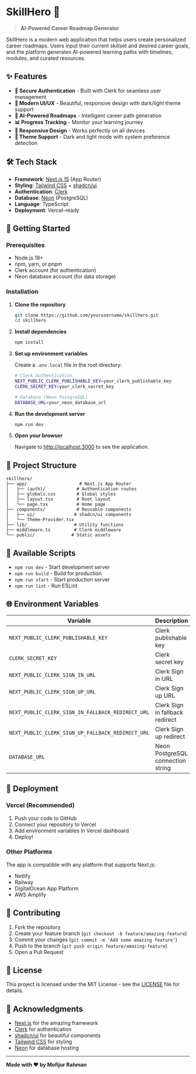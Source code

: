 # SkillHero 🚀

> **AI-Powered Career Roadmap Generator**

SkillHero is a modern web application that helps users create personalized career roadmaps. Users input their current skillset and desired career goals, and the platform generates AI-powered learning paths with timelines, modules, and curated resources.

## ✨ Features

- **🔐 Secure Authentication** - Built with Clerk for seamless user management
- **🎨 Modern UI/UX** - Beautiful, responsive design with dark/light theme support
- **🤖 AI-Powered Roadmaps** - Intelligent career path generation
- **📊 Progress Tracking** - Monitor your learning journey
- **📱 Responsive Design** - Works perfectly on all devices
- **🌙 Theme Support** - Dark and light mode with system preference detection

## 🛠️ Tech Stack

- **Framework**: [Next.js 15](https://nextjs.org/) (App Router)
- **Styling**: [Tailwind CSS](https://tailwindcss.com/) + [shadcn/ui](https://ui.shadcn.com/)
- **Authentication**: [Clerk](https://clerk.com/)
- **Database**: [Neon](https://neon.tech/) (PostgreSQL)
- **Language**: TypeScript
- **Deployment**: Vercel-ready

## 🚀 Getting Started

### Prerequisites

- Node.js 18+
- npm, yarn, or pnpm
- Clerk account (for authentication)
- Neon database account (for data storage)

### Installation

1. **Clone the repository**

   ```bash
   git clone https://github.com/yourusername/skillhero.git
   cd skillhero
   ```

2. **Install dependencies**

   ```bash
   npm install
   ```

3. **Set up environment variables**

   Create a `.env.local` file in the root directory:

   ```bash
   # Clerk Authentication
   NEXT_PUBLIC_CLERK_PUBLISHABLE_KEY=your_clerk_publishable_key
   CLERK_SECRET_KEY=your_clerk_secret_key

   # Database (Neon PostgreSQL)
   DATABASE_URL=your_neon_database_url
   ```

4. **Run the development server**

   ```bash
   npm run dev
   ```

5. **Open your browser**

   Navigate to [http://localhost:3000](http://localhost:3000) to see the application.

## 📁 Project Structure

```
skillhero/
├── app/                    # Next.js App Router
│   ├── (auth)/            # Authentication routes
│   ├── globals.css        # Global styles
│   ├── layout.tsx         # Root layout
│   └── page.tsx           # Home page
├── components/            # Reusable components
│   ├── ui/               # shadcn/ui components
│   └── Theme-Provider.tsx
├── lib/                  # Utility functions
├── middleware.ts         # Clerk middleware
└── public/              # Static assets
```

## 🔧 Available Scripts

- `npm run dev` - Start development server
- `npm run build` - Build for production
- `npm run start` - Start production server
- `npm run lint` - Run ESLint

## 🌐 Environment Variables

| Variable                                          | Description                       | Required |
| ------------------------------------------------- | --------------------------------- | -------- |
| `NEXT_PUBLIC_CLERK_PUBLISHABLE_KEY`               | Clerk publishable key             | ✅       |
| `CLERK_SECRET_KEY`                                | Clerk secret key                  | ✅       |
| `NEXT_PUBLIC_CLERK_SIGN_IN_URL`                   | Clerk Sign in URL                 | ✅       |
| `NEXT_PUBLIC_CLERK_SIGN_UP_URL`                   | Clerk Sign up URL                 | ✅       |
| `NEXT_PUBLIC_CLERK_SIGN_IN_FALLBACK_REDIRECT_URL` | Clerk Sign in fallback redirect   | ✅       |
| `NEXT_PUBLIC_CLERK_SIGN_UP_FALLBACK_REDIRECT_URL` | Clerk Sign up redirect            | ✅       |
| `DATABASE_URL`                                    | Neon PostgreSQL connection string | ✅       |

## 🚀 Deployment

### Vercel (Recommended)

1. Push your code to GitHub
2. Connect your repository to Vercel
3. Add environment variables in Vercel dashboard
4. Deploy!

### Other Platforms

The app is compatible with any platform that supports Next.js:

- Netlify
- Railway
- DigitalOcean App Platform
- AWS Amplify

## 🤝 Contributing

1. Fork the repository
2. Create your feature branch (`git checkout -b feature/amazing-feature`)
3. Commit your changes (`git commit -m 'Add some amazing feature'`)
4. Push to the branch (`git push origin feature/amazing-feature`)
5. Open a Pull Request

## 📝 License

This project is licensed under the MIT License - see the [LICENSE](LICENSE) file for details.

## 🙏 Acknowledgments

- [Next.js](https://nextjs.org/) for the amazing framework
- [Clerk](https://clerk.com/) for authentication
- [shadcn/ui](https://ui.shadcn.com/) for beautiful components
- [Tailwind CSS](https://tailwindcss.com/) for styling
- [Neon](https://neon.tech/) for database hosting

---

**Made with ❤️ by Mofijur Rahman**
